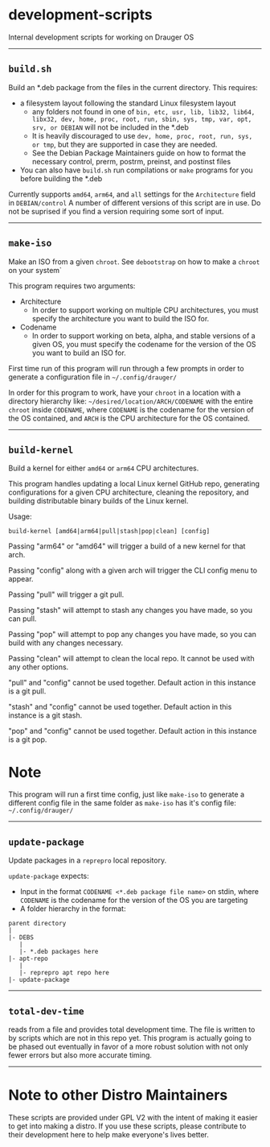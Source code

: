 # development-scripts
Internal development scripts for working on Drauger OS


---
`build.sh`
---
Build an *.deb package from the files in the current directory. This requires:
 * a filesystem layout following the standard Linux filesystem layout
   * any folders not found in one of `bin, etc, usr, lib, lib32, lib64, libx32, dev, home, proc, root, run, sbin, sys, tmp, var, opt, srv, or DEBIAN` will not be included in the *.deb
   * It is heavily discouraged to use `dev, home, proc, root, run, sys, or tmp`, but they are supported in case they are needed.
   * See the Debian Package Maintainers guide on how to format the necessary control, prerm, postrm, preinst, and postinst files
 * You can also have `build.sh` run compilations or `make` programs for you before building the *.deb
 
Currently supports `amd64`, `arm64`, and `all` settings for the `Architecture` field in `DEBIAN/control`
A number of different versions of this script are in use. Do not be suprised if you find a version requiring some sort of input.


---
`make-iso`
---
Make an ISO from a given `chroot`. See `debootstrap` on how to make a `chroot` on your system`

This program requires two arguments:

 * Architecture
   * In order to support working on multiple CPU architectures, you must specify the architecture you want to build the ISO for.
 * Codename
   * In order to support working on beta, alpha, and stable versions of a given OS, you must specify the codename for the version of the OS you want to build an ISO for.
   
First time run of this program will run through a few prompts in order to generate a configuration file in `~/.config/drauger/`

In order for this program to work, have your `chroot` in a location with a directory hierarchy like: `~/desired/location/ARCH/CODENAME` with the entire `chroot` inside `CODENAME`, where `CODENAME` is the codename for the version of the OS contained, and `ARCH` is the CPU architecture for the OS contained.


---
`build-kernel`
---
Build a kernel for either `amd64` or `arm64` CPU architectures.

This program handles updating a local Linux kernel GitHub repo, generating configurations for a given CPU architecture, cleaning the repository, and building distributable binary builds of the Linux kernel. 

Usage:

`build-kernel [amd64|arm64|pull|stash|pop|clean] [config]`

Passing "arm64" or "amd64" will trigger a build of a new kernel for that arch.

Passing "config" along with a given arch will trigger the CLI config menu to appear.

Passing "pull" will trigger a git pull.

Passing "stash" will attempt to stash any changes you have made, so you can pull.

Passing "pop" will attempt to pop any changes you have made, so you can build with any changes necessary.

Passing "clean" will attempt to clean the local repo. It cannot be used with any other options.

"pull" and "config" cannot be used together. Default action in this instance is a git pull.

"stash" and "config" cannot be used together. Default action in this instance is a git stash.

"pop" and "config" cannot be used together. Default action in this instance is a git pop.



# Note
This program will run a first time config, just like `make-iso` to generate a different config file in the same folder as `make-iso` has it's config file: `~/.config/drauger/`

---
`update-package`
---
Update packages in a `reprepro` local repository.

`update-package` expects:

 * Input in the format `CODENAME <*.deb package file name>` on stdin, where `CODENAME` is the codename for the version of the OS you are targeting
 * A folder hierarchy in the format:
 
 ```
 parent directory
 |
 |- DEBS
    |
    |- *.deb packages here
 |- apt-repo
    |
    |- reprepro apt repo here
 |- update-package
 ```
 
 
 ---
 `total-dev-time`
 ---
 reads from a file and provides total development time. The file is written to by scripts which are not in this repo yet.
 This program is actually going to be phased out eventually in favor of a more robust solution with not only fewer errors but also more accurate timing.
 
 
 
 ---
 # Note to other Distro Maintainers
 These scripts are provided under GPL V2 with the intent of making it easier to get into making a distro. If you use these scripts, please contribute to their development here to help make everyone's lives better.